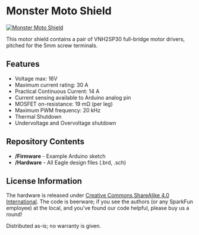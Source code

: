 Monster Moto Shield
===================

[![Monster Moto Shield](https://cdn.sparkfun.com//assets/parts/4/4/9/1/10182-01.jpg "Monster Moto Shield")](https://www.sparkfun.com/products/10182)

This motor shield contains a pair of VNH2SP30 full-bridge motor drivers, pitched for the 5mm screw terminals. 

Features
-------------------
* Voltage max: 16V
* Maximum current rating: 30 A
* Practical Continuous Current: 14 A
* Current sensing available to Arduino analog pin
* MOSFET on-resistance: 19 mΩ (per leg)
* Maximum PWM frequency: 20 kHz
* Thermal Shutdown
* Undervoltage and Overvoltage shutdown


Repository Contents
-------------------
* **/Firmware** - Example Arduino sketch 
* **/Hardware** - All Eagle design files (.brd, .sch)
<!--- * **/Production** - Test bed files and production panel files
This folder doesn't actually resist, so I removed it from the README. --->


License Information
-------------------
The hardware is released under [Creative Commons ShareAlike 4.0 International](https://creativecommons.org/licenses/by-sa/4.0/).
The code is beerware; if you see the authors (or any SparkFun employee) at the local, and you've found our code helpful, please buy us a round!

Distributed as-is; no warranty is given.
